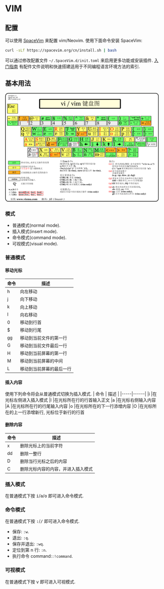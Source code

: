 # VIM

## 配置
可以使用 [SpaceVim](https://spacevim.org/cn/) 来配置 vim/Neovim.
使用下面命令安装 SpaceVim:
```bash
curl -sLf https://spacevim.org/cn/install.sh | bash
```
可以通过修改配置文件 `~/.SpaceVim.d/init.toml` 来启用更多功能或安装插件. [入门指南](https://spacevim.org/cn/quick-start-guide/) 有配件文件说明和快速搭建适用于不同编程语言环境方法的索引.

## 基本用法

![](assets/vi-keys.gif)

### 模式
- 普通模式(normal mode).
- 插入模式(insert mode).
- 命令模式(command mode).
- 可视模式(visual mode).

### 普通模式

#### 移动光标
| 命令 | 描述 |
|-----|------|
|h	  |向左移动
|j	  |向下移动
|k	  |向上移动
|l	  |向右移动
|0	  |移动到行首
|$	  |移动到行尾
|gg	  |移动到当前文件的第一行
|G	  |移动到当前文件最后一行
|H	  |移动到当前屏幕的第一行
|M	  |移动到当前屏幕的中间
|L	  |移动到当前屏幕的最后一行

#### 插入内容
使用下列命令将会从普通模式切换为插入模式.
| 命令 | 描述 |
|-----|------|
|i	  |在光标左侧进入插入模式
|I	  |在光标所在行的行首输入正文
|a	  |在光标右侧输入内容
|A	  |在光标所在行的行尾输入内容
|o	  |在光标所在的下一行添增内容
|O	  |在光标所在的上一行添增新行, 光标位于新行的行首

#### 删除内容
| 命令 | 描述 |
|-----|------|
|x	  |删除光标上的当前字符
|dd	  |删除一整行
|D	  |删除当行光标之后的内容
|C	  |删除光标内容的内容，并进入插入模式

### 插入模式
在普通模式下按 <kbd>i</kbd>/<kbd>a</kbd>/<kbd>o</kbd> 即可进入命令模式.

### 命令模式
在普通模式下按 <kbd>:</kbd>/<kbd>/</kbd> 即可进入命令模式.
- 保存: `:w`.
- 退出: `:q`.
- 保存并退出: `:wq`.
- 定位到第 n 行: `:n`.
- 执行命令 command:`:!command`.

### 可视模式
在普通模式下按 <kbd>v</kbd> 即可进入可视模式.

